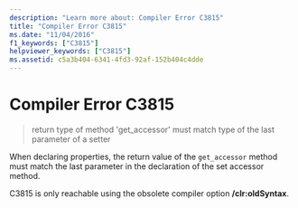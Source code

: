 ```yaml
---
description: "Learn more about: Compiler Error C3815"
title: "Compiler Error C3815"
ms.date: "11/04/2016"
f1_keywords: ["C3815"]
helpviewer_keywords: ["C3815"]
ms.assetid: c5a3b404-6341-4fd3-92af-152b404c4dde
---
```

# Compiler Error C3815

> return type of method 'get_accessor' must match type of the last parameter of a setter

When declaring properties, the return value of the `get_accessor` method must match the last parameter in the declaration of the set accessor method.

C3815 is only reachable using the obsolete compiler option **/clr:oldSyntax**.
